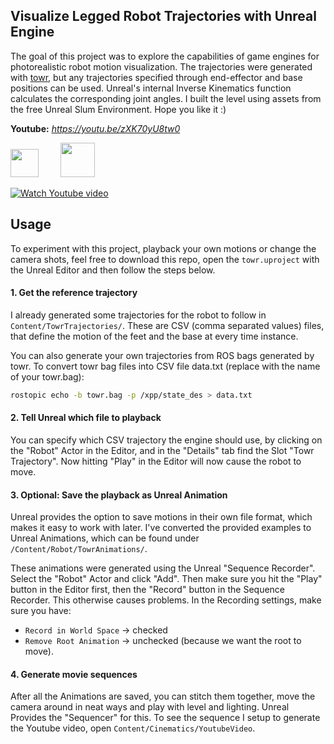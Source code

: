 ## Visualize Legged Robot Trajectories with Unreal Engine
The goal of this project was to explore the capabilities of game engines for photorealistic robot motion visualization. The trajectories were generated with [towr](https://github.com/ethz-adrl/towr), but any trajectories specified through end-effector and base positions can be used. Unreal's internal Inverse Kinematics function calculates the corresponding joint angles. I built the level using assets from the free Unreal Slum Environment. Hope you like it :)

**Youtube:** *https://youtu.be/zXK70yU8tw0*

[<img src="https://i.imgur.com/zm2nwF7.png" height="45" />](https://github.com/ethz-adrl/towr "Towr Github") &nbsp; &nbsp; &nbsp; &nbsp; [<img src="https://upload.wikimedia.org/wikipedia/commons/thumb/2/20/UE_Logo_Black_Centered.svg/1200px-UE_Logo_Black_Centered.svg.png" height="55" />](https://www.unrealengine.com/en-US/feed?sessionInvalidated=true "Unreal Engine")

[![Watch Youtube video](https://i.imgur.com/AZfZz3W.jpg)](https://youtu.be/zXK70yU8tw0)

## Usage
To experiment with this project, playback your own motions or change the camera shots, feel free to download
this repo, open the `towr.uproject` with the Unreal Editor and then follow the steps below.


#### 1. Get the reference trajectory
I already generated some trajectories for the robot to follow in `Content/TowrTrajectories/`. These are CSV (comma separated values) files, that define the motion of the feet and the base at every time instance. 

You can also generate your own trajectories from ROS bags generated by towr. To convert towr bag files into CSV file data.txt (replace with the name of your towr.bag):
```bash
rostopic echo -b towr.bag -p /xpp/state_des > data.txt
```

#### 2. Tell Unreal which file to playback
You can specify which CSV trajectory the engine should use, by clicking on the "Robot" Actor in the Editor, and in the "Details" tab find the Slot "Towr Trajectory". Now hitting "Play" in the Editor will now cause the robot to move.

#### 3. Optional: Save the playback as Unreal Animation
Unreal provides the option to save motions in their own file format, which makes it easy to work with later. I've converted the provided examples to Unreal Animations, which can be found under `/Content/Robot/TowrAnimations/`. 

These animations were generated using the Unreal "Sequence Recorder". Select the "Robot" Actor and click "Add". Then make sure you hit the "Play" button in the 
Editor first, then the "Record" button in the Sequence Recorder. This otherwise causes problems. In the Recording settings, make sure you have:
- `Record in World Space` -> checked
- `Remove Root Animation` -> unchecked (because we want the root to move).

#### 4. Generate movie sequences 
After all the Animations are saved, you can stitch them together, move the camera around in neat ways and play with level and lighting. Unreal Provides the "Sequencer" for this. To see the sequence I setup to generate the Youtube video, open `Content/Cinematics/YoutubeVideo`.

